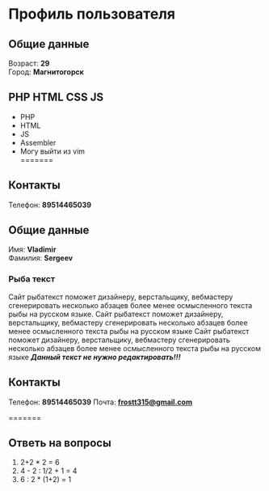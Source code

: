 # Профиль пользователя


## Общие данные

Возраст: **29**      
Город: **Магнитогорск**       

## PHP HTML CSS JS

- PHP    
- HTML    
- JS    
- Assembler    
- Могу выйти из vim    
=======
## Контакты

Телефон: **89514465039**

## Общие данные

Имя: **Vladimir**    
Фамилия: **Sergeev**



### Рыба текст
Сайт рыбатекст поможет дизайнеру, верстальщику, вебмастеру сгенерировать несколько абзацев более менее осмысленного текста рыбы на русском языке.
Сайт рыбатекст поможет дизайнеру, верстальщику, вебмастеру сгенерировать несколько абзацев более менее осмысленного текста рыбы на русском языке
Сайт рыбатекст поможет дизайнеру, верстальщику, вебмастеру сгенерировать несколько абзацев более менее осмысленного текста рыбы на русском языке
***Данный текст не нужно редактировать!!!***


## Контакты

Телефон: **89514465039**
Почта: **frostt315@gmail.com**


=======
## Ответь на вопросы

1. 2+2 * 2 = 6
2. 4 - 2 : 1/2 + 1 = 4
3. 6 : 2 * (1+2) = 1

